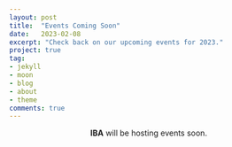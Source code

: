 ```yaml
---
layout: post
title:  "Events Coming Soon"
date:   2023-02-08
excerpt: "Check back on our upcoming events for 2023."
project: true
tag:
- jekyll 
- moon
- blog
- about
- theme
comments: true
---
```

    
<center><b>IBA</b> will be hosting events soon.</center>
     
 
